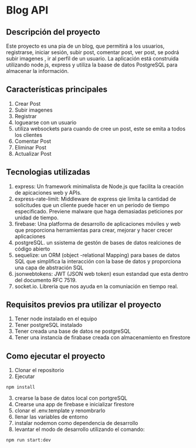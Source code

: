 # Blog API

## Descripción del proyecto

Este proyecto es una pia de un blog, que permitirá a los usuarios, registrarse, iniciar sesión, subir post, comentar post, ver post, se podrá subir imagenes , ir al perfíl de un usuario. La aplicación está construida utilizando node.js, express y utiliza la baase de datos PostgreSQL para almacenar la información.

## Características principales
1. Crear Post
2. Subir imagenes
3. Registrar 
4. loguearse con un usuario
5. utiliza websockets para cuando de cree un post, este se emita a todos los clientes
6. Comentar Post
7. Eliminar Post
8. Actualizar Post

## Tecnologias utilizadas
1. express: Un framework minimalista de Node.js que facilita la creación de apicaciones web y APIs.
2. express-rate-limit: Middleware de express qie limita la cantidad de solicitudes que un cliente puede hacer en un periodo de tiempo especificado. Previene malware que haga demasiadas peticiones por unidad de tiempo.
3. firebase: Una platforma de desarrollo de aplicaciones móviles y web que proporciona herramientas para crear, mejorar y hacer crecer aplicaciones
4. postgreSQL. un ssistema de gestón de bases de datos realciones de código abierto
5. sequelize: un ORM (object -relational Mapping) para bases de datos SQL que simplifica la interacción con la base de datos y proporciona una capa de abstración SQL
6. jsonwebtokens:  JWT (JSON web token) esun estandad que esta dentro del documento RFC 7519.
7. socket.io. Libreria que nos ayuda en la comuniación en tiempo real.

## Requisitos previos pra utilizar el proyecto
1. Tener node instalado en el equipo
2. Tener postgreSQL instalado
3. Tener creada una base de datos ne postgreSQL
4. Tener una instancia de firabase creada con almacenamiento en firestore

## Como ejecutar el proyecto
1. Clonar el repositorio
2. Ejecutar
```
npm install
```
 3. crearse la base de datos local con portgreSQL
4. Crearse una app de firebase e inicializar firestore
5. clonar el .env.template y renombrarlo
6. llenar las variables de entorno
7. instalar nodemon como dependencia de desarrollo
8. levantar el modo de desarrollo utilizando el comando:
```
npm run start:dev
```
 